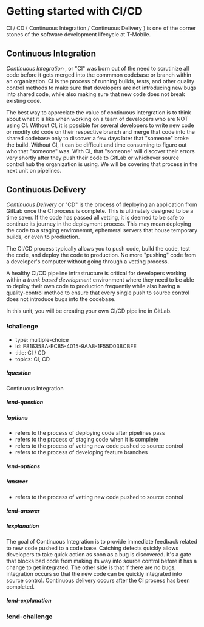# Getting started with CI/CD 


CI / CD ( Continuous Integration / Continuous Delivery ) is one of the corner stones of the software development lifecycle at T-Mobile. 

## Continuous Integration
*Continuous Integration* , or "CI" was born out of the need to scrutinize all code before it gets merged into the commmon codebase or branch within an organization. CI is the process of running builds, tests, and other quality control methods to make sure that developers are not introducing new bugs into shared code, while also making sure that new code does not break existing code. 

The best way to appreciate the value of continuous intergration is to think about what it is like when working on a team of developers who are NOT using CI. Without CI, it is possible for several developers to write new code or modify old code on their respective branch and merge that code into the shared codebase only to discover a few days later that "someone" broke the build. Without CI, it can be difficult and time consuming to figure out who that "someone" was. With CI, that "someone" will discover their errors very shortly after they push their code to GitLab or whichever source control hub the organization is using. We will be covering that process in the next unit on pipelines. 

## Continuous Delivery
*Continuous Delivery* or "CD" is the process of deploying an application from GitLab once the CI process is complete. This is ultimately designed to be a time saver. If the code has passed all vetting, it is deemed to be safe to continue its journey in the deployment process. This may mean deploying the code to a staging environemnt, ephemeral servers that house temporary builds, or even to production. 

The CI/CD process typically allows you to push code, build the code, test the code, and deploy the code to production. No more "pushing" code from a developer's computer without going through a vetting process. 

A healthy CI/CD pipeline infrastructure is critical for developers working within a *trunk based development* environment where they need to be able to deploy their own code to production frequently while also having a quality-control method to ensure that every single push to source control does not introduce bugs into the codebase. 

In this unit, you will be creating your own CI/CD pipeline in GitLab. 


### !challenge

* type: multiple-choice
* id: F816358A-EC85-4015-9AA8-1F55D038CBFE
* title: CI / CD
* topics: CI, CD

##### !question

Continuous Integration 

##### !end-question

##### !options

* refers to the process of deploying code after pipelines pass
* refers to the process of staging code when it is complete
* refers to the process of vetting new code pushed to source control
* refers to the process of developing feature branches

##### !end-options

##### !answer
* refers to the process of vetting new code pushed to source control

##### !end-answer

<!-- other optional sections -->
<!-- !hint - !end-hint (markdown, users can see after a failed attempt) -->
<!-- !rubric - !end-rubric (markdown, instructors can see while scoring a checkpoint) -->
##### !explanation

The goal of Continuous Integration is to provide immediate feedback related to new code pushed to a code base. Catching defects quickly allows developers to take quick action as soon as a bug is discovered. It's a gate that blocks bad code from making its way into source control before it has a change to get integrated. The other side is that if there are no bugs, integration occurs so that the new code can be quickly integrated into source control. Continuous delivery occurs after the CI process has been completed. 

##### !end-explanation

### !end-challenge

